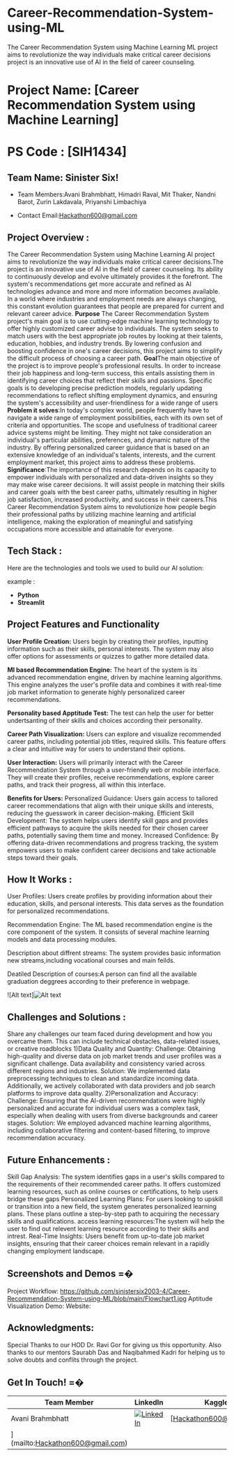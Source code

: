 # Career-Recommendation-System-using-ML
The Career Recommendation System using Machine Learning ML project aims to revolutionize the way individuals make critical career decisions project is an innovative use of AI in the field of career counseling.
# Project Name: [Career Recommendation System using Machine Learning]
# PS Code : [SIH1434] 

## Team Name: Sinister Six!
- Team Members:Avani Brahmbhatt, Himadri Raval, Mit Thaker, Nandni Barot, Zurin Lakdavala, Priyanshi Limbachiya

- Contact Email:Hackathon600@gmail.com


## Project Overview :
The Career Recommendation System using Machine Learning AI project aims to revolutionize the way individuals make critical career decisions.The project is an innovative use of AI in the field of career counseling. Its ability to continuously develop and evolve ultimately provides it the forefront. The system's recommendations get more accurate and refined as AI technologies advance and more and more information becomes available. In a world where industries and employment needs are always changing, this constant evolution guarantees that people are prepared for current and relevant career advice.
**Purpose** The Career Recommendation System project's main goal is to use cutting-edge machine learning technology to offer highly customized career advise to individuals. The system seeks to match users with the best appropriate job routes by looking at their talents, education, hobbies, and industry trends. By lowering confusion and boosting confidence in one's career decisions, this project aims to simplify the difficult process of choosing a career path.
**Goal**The main objective of the project is to improve people's professional results. In order to increase their job happiness and long-term success, this entails assisting them in identifying career choices that reflect their skills and passions. Specific goals is to developing precise prediction models, regularly updating recommendations to reflect shifting employment dynamics, and ensuring the system's accessibility and user-friendliness for a wide range of users 
**Problem it solves**:In today's complex world, people frequently have to navigate a wide range of employment possibilities, each with its own set of criteria and opportunities. The scope and usefulness of traditional career advice systems might be limiting. They might not take consideration an individual's particular abilities, preferences, and dynamic nature of the industry. By offering personalized career guidance that is based on an extensive knowledge of an individual's talents, interests, and the current employment market, this project aims to address these problems.
**Significance**:The importance of this research depends on its capacity to empower individuals with personalized and data-driven insights so they may make wise career decisions. It will assist people in matching their skills and career goals with the best career paths, ultimately resulting in higher job satisfaction, increased productivity, and success in their careers.This Career Recommendation System aims to revolutionize how people begin their professional paths by utilizing machine learning and artificial intelligence, making the exploration of meaningful and satisfying occupations more accessible and attainable for everyone.


## Tech Stack :

Here are the technologies and tools we used to build our AI solution:

example :


* **Python**
* **Streamlit** 


## Project Features and Functionality 

**User Profile Creation:**
Users begin by creating their profiles, inputting information such as their skills, personal interests. The system may also offer options for assessments or quizzes to gather more detailed data.

**Ml based Recommendation Engine:**
The heart of the system is its advanced recommendation engine, driven by machine learning algorithms. This engine analyzes the user's profile data and combines it with real-time job market information to generate highly personalized career recommendations.

**Personality based Apptitude Test:**
The test can help the user for better undertsanting of their skills and choices according their personality.

**Career Path Visualization:** 
Users can explore and visualize recommended career paths, including potential job titles, required skills. This feature offers a clear and intuitive way for users to understand their options.

**User Interaction:**
Users will primarily interact with the Career Recommendation System through a user-friendly web or mobile interface. They will create their profiles, receive recommendations, explore career paths, and track their progress, all within this interface.

**Benefits for Users:**
Personalized Guidance: Users gain access to tailored career recommendations that align with their unique skills and interests, reducing the guesswork in career decision-making.
Efficient Skill Development: The system helps users identify skill gaps and provides efficient pathways to acquire the skills needed for their chosen career paths, potentially saving them time and money.
Increased Confidence: By offering data-driven recommendations and progress tracking, the system empowers users to make confident career decisions and take actionable steps toward their goals.



## How It Works :
User Profiles: Users create profiles by providing information about their education, skills, and personal interests. This data serves as the foundation for personalized recommendations.

Recommendation Engine: The ML based recommendation engine is the core component of the system. It consists of several machine learning models and data processing modules.

Description about diffrent streams: The system provides basic information new streams,including vocational courses and main feilds.

Deatiled Description of courses:A person can find all the available graduation deggrees according to their preference in webpage.

![Alt text]![Alt text](Flowchart1.jpg)

## Challenges and Solutions :
Share any challenges our team faced during development and how you overcame them. This can include technical obstacles, data-related issues, or creative roadblocks
1)Data Quality and Quantity:
Challenge: Obtaining high-quality and diverse data on job market trends and user profiles was a significant challenge. Data availability and consistency varied across different regions and industries.
Solution: We implemented data preprocessing techniques to clean and standardize incoming data. Additionally, we actively collaborated with data providers and job search platforms to improve data quality.
2)Personalization and Accuracy:
Challenge: Ensuring that the AI-driven recommendations were highly personalized and accurate for individual users was a complex task, especially when dealing with users from diverse backgrounds and career stages.
Solution: We employed advanced machine learning algorithms, including collaborative filtering and content-based filtering, to improve recommendation accuracy.

## Future Enhancements :
Skill Gap Analysis: The system identifies gaps in a user's skills compared to the requirements of their recommended career paths. It offers customized learning resources, such as online courses or certifications, to help users bridge these gaps
Personalized Learning Plans: For users looking to upskill or transition into a new field, the system generates personalized learning plans. These plans outline a step-by-step path to acquiring the necessary skills and qualifications.
access learning resources:The system will help the user to find out relevent learning resource according to their skills and intrest.
Real-Time Insights: Users benefit from up-to-date job market insights, ensuring that their career choices remain relevant in a rapidly changing employment landscape.




## Screenshots and Demos =�

Project Workflow: https://github.com/sinistersix2003-4/Career-Recommendation-System-using-ML/blob/main/Flowchart1.jpg
Aptitude Visualization Demo:
Website:

## Acknowledgments: 
Special Thanks to our HOD Dr. Ravi Gor for giving us this opportunity. Also thanks to our mentors Saurabh Das and Naqibahmed Kadri for helping us to solve doubts and conflits through the project.


## Get In Touch! =�


| Team Member | LinkedIn | Kaggle | Email |
|---|---|---|---|
| Avani Brahmbhatt | [![LinkedIn](https://img.shields.io/badge/LinkedIn-%230077B5.svg?style=for-the-badge&logo=linkedin)](https://www.linkedin.com/in/avani-brahmbhatt-5a512928a?utm_source=share&utm_campaign=share_via&utm_content=profile&utm_medium=android_app) | [Hackathon600@gmail.com
](mailto:Hackathon600@gmail.com) |






